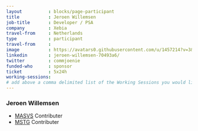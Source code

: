 ```yaml
---
layout          : blocks/page-participant
title           : Jeroen Willemsen
job-title       : Developer / PSA
company         : Xebia
travel-from     : Netherlands
type            : participant
travel-from     :
image           : https://avatars0.githubusercontent.com/u/1457214?v=3&s=460
linkedin        : jeroen-willemsen-70493a6/
twitter         : commjoenie
funded-who      : sponsor
ticket          : 5x24h
working-sessions:
# add above a comma delimited list of the Working Sessions you would like to attend (use the session's title)
---
```


### Jeroen Willemsen

* [MASVS](https://github.com/OWASP/owasp-masvs) Contributer
* [MSTG](https://github.com/OWASP/owasp-mstg) Contributer
